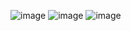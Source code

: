 ![image](https://github.com/ariiqmln/Android-Pemula/assets/86712174/8a3cfb55-0612-4948-895a-0c0649a531da)
![image](https://github.com/ariiqmln/Android-Pemula/assets/86712174/e7a42109-577c-46f6-8ba2-1a1daa637a0e)
![image](https://github.com/ariiqmln/Android-Pemula/assets/86712174/ddc91af3-16a1-4999-854b-62f6067090f6)

